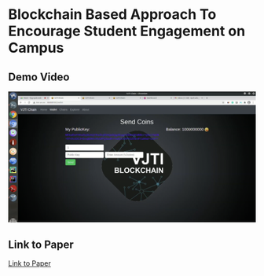 # Blockchain Based Approach To Encourage Student Engagement on Campus

## Demo Video
[![Link to Demo Here](https://github.com/revathivijay/EWL-Using-Blockchain/blob/main/demo-cover-vjchain.png)](https://www.youtube.com/watch?v=Qi1dsrIh4SI "Click here for demo")

## Link to Paper
[Link to Paper](https://www.researchgate.net/publication/351613593_Blockchain-based_Approach_to_Foster_Student_Engagement_on_Campus)
